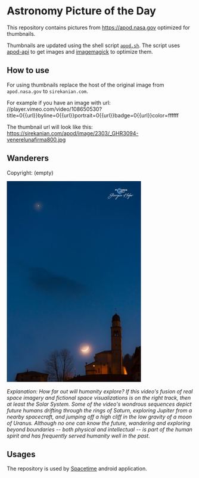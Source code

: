 # Astronomy Picture of the Day

This repository contains pictures from https://apod.nasa.gov optimized for thumbnails.

Thumbnails are updated using the shell script [`apod.sh`](apod.sh). The script
uses [apod-api](https://github.com/nasa/apod-api) to get images and [imagemagick](https://imagemagick.org) to
optimize them.

## How to use

For using thumbnails replace the host of the original image from `apod.nasa.gov` to `sirekanian.com`.

For example if you have an image with url:<br>
//player.vimeo.com/video/108650530?title=0{{url}}byline=0{{url}}portrait=0{{url}}badge=0{{url}}color=ffffff

The thumbnail url will look like this:<br>
https://sirekanian.com/apod/image/2303/_GHR3094-venerelunafirma800.jpg

## Wanderers

Copyright: (empty)

[![the picture of the day][1]][2]

_Explanation: How far out will humanity explore? If this video's fusion of real space imagery and fictional space visualizations is on the right track, then at least the Solar System. Some of the video's wondrous sequences depict future humans drifting through the rings of Saturn, exploring Jupiter from a nearby spacecraft, and jumping off a high cliff in the low gravity of a moon of Uranus. Although no one can know the future, wandering and exploring beyond boundaries -- both physical and intellectual -- is part of the human spirit and has frequently served humanity well in the past._

## Usages

The repository is used by [Spacetime][3] android application.

[1]: image/2303/_GHR3094-venerelunafirma800.jpg

[2]: //player.vimeo.com/video/108650530?title=0{{url}}byline=0{{url}}portrait=0{{url}}badge=0{{url}}color=ffffff

[3]: https://github.com/sirekanian/spacetime
